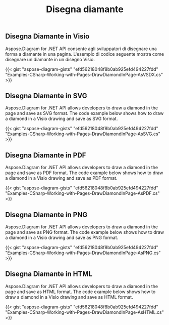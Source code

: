﻿---
title: Disegna diamante
type: docs
weight: 30
url: /it/net/drawing/draw-diamond
description: Questa sezione spiega come disegnare un diamante in una pagina visio con Aspose.Diagram. Supporta l'utilizzo di C# per disegnare un diamante e salvarlo come pdf, svg, html, immagine, xps e altri formati.
---
## **Disegna Diamante in Visio**
Aspose.Diagram for .NET API consente agli sviluppatori di disegnare una forma a diamante in una pagina. L'esempio di codice seguente mostra come disegnare un diamante in un disegno Visio.

{{< gist "aspose-diagram-gists" "efd56218048f8b0ab925efd494227fdd" "Examples-CSharp-Working-with-Pages-DrawDiamondInPage-AsVSDX.cs" >}}

## **Disegna Diamante in SVG**
Aspose.Diagram for .NET API allows developers to draw a diamond in the page and save as SVG format. The code example below shows how to draw a diamond in a Visio drawing and save as SVG format.

{{< gist "aspose-diagram-gists" "efd56218048f8b0ab925efd494227fdd" "Examples-CSharp-Working-with-Pages-DrawDiamondInPage-AsSVG.cs" >}}

## **Disegna Diamante in PDF**
Aspose.Diagram for .NET API allows developers to draw a diamond in the page and save as PDF format. The code example below shows how to draw a diamond in a Visio drawing and save as PDF format.

{{< gist "aspose-diagram-gists" "efd56218048f8b0ab925efd494227fdd" "Examples-CSharp-Working-with-Pages-DrawDiamondInPage-AsPDF.cs" >}}

## **Disegna Diamante in PNG**
Aspose.Diagram for .NET API allows developers to draw a diamond in the page and save as PNG format. The code example below shows how to draw a diamond in a Visio drawing and save as PNG format.

{{< gist "aspose-diagram-gists" "efd56218048f8b0ab925efd494227fdd" "Examples-CSharp-Working-with-Pages-DrawDiamondInPage-AsPNG.cs" >}}

## **Disegna Diamante in HTML**
Aspose.Diagram for .NET API allows developers to draw a diamond in the page and save as HTML format. The code example below shows how to draw a diamond in a Visio drawing and save as HTML format.

{{< gist "aspose-diagram-gists" "efd56218048f8b0ab925efd494227fdd" "Examples-CSharp-Working-with-Pages-DrawDiamondInPage-AsHTML.cs" >}}
